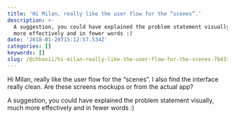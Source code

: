 ```yaml
---
title: 'Hi Milan, really like the user flow for the “scenes”.'
description: >-
  A suggestion, you could have explained the problem statement visually, much
  more effectively and in fewer words :)
date: '2018-01-20T15:12:57.534Z'
categories: []
keywords: []
slug: /@chhavii/hi-milan-really-like-the-user-flow-for-the-scenes-7b4319ff41d0
---
```


Hi Milan, really like the user flow for the “scenes”. I also find the interface really clean. Are these screens mockups or from the actual app?

A suggestion, you could have explained the problem statement visually, much more effectively and in fewer words :)